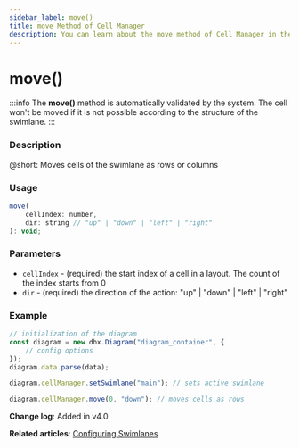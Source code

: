 ```yaml
---
sidebar_label: move()
title: move Method of Cell Manager
description: You can learn about the move method of Cell Manager in the documentation of the DHTMLX JavaScript Diagram library. Browse developer guides and API reference, try out code examples and live demos, and download a free 30-day evaluation version of DHTMLX Diagram.
---
```


# move()

:::info
The **move()** method is automatically validated by the system. The cell won't be moved if it is not possible according to the structure of the swimlane.
:::

### Description

@short: Moves cells of the swimlane as rows or columns

### Usage

~~~js
move(
    cellIndex: number, 
    dir: string // "up" | "down" | "left" | "right"
): void;
~~~

### Parameters

- `cellIndex` - (required) the start index of a cell in a layout. The count of the index starts from 0
- `dir` - (required) the direction of the action: "up" | "down" | "left" | "right"

### Example

~~~js
// initialization of the diagram
const diagram = new dhx.Diagram("diagram_container", {
    // config options
});
diagram.data.parse(data);

diagram.cellManager.setSwimlane("main"); // sets active swimlane

diagram.cellManager.move(0, "down"); // moves cells as rows
~~~

**Change log**: Added in v4.0

**Related articles**: [Configuring Swimlanes](../../../swimlanes/index/)
